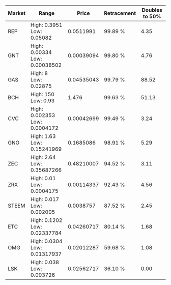| Market | Range | Price| Retracement | Doubles to 50% |
| --- | --- | --- | --- | --- |
| REP | High: 0.3951<br />Low: 0.05082 | 0.0511991 | 99.89 % | 4.35 |
| GNT | High: 0.00334<br />Low: 0.00038502 | 0.00039094 | 99.80 % | 4.76 |
| GAS | High: 8<br />Low: 0.02875 | 0.04535043 | 99.79 % | 88.52 |
| BCH | High: 150<br />Low: 0.93 | 1.476 | 99.63 % | 51.13 |
| CVC | High: 0.002353<br />Low: 0.0004172 | 0.00042699 | 99.49 % | 3.24 |
| GNO | High: 1.63<br />Low: 0.15241969 | 0.1685086 | 98.91 % | 5.29 |
| ZEC | High: 2.64<br />Low: 0.35687266 | 0.48210007 | 94.52 % | 3.11 |
| ZRX | High: 0.01<br />Low: 0.0004175 | 0.00114337 | 92.43 % | 4.56 |
| STEEM | High: 0.017<br />Low: 0.002005 | 0.0038757 | 87.52 % | 2.45 |
| ETC | High: 0.1202<br />Low: 0.02337784 | 0.04260717 | 80.14 % | 1.68 |
| OMG | High: 0.0304<br />Low: 0.01317937 | 0.02012287 | 59.68 % | 1.08 |
| LSK | High: 0.038<br />Low: 0.003726 | 0.02562717 | 36.10 % | 0.00 |
